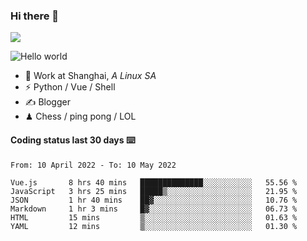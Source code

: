 ### Hi there 👋
![](https://komarev.com/ghpvc/?username=Xuhandsome)


<img src="https://github-readme-stats.vercel.app/api?username=XuHandsome&show_icons=true&theme=merko" alt="Hello world">

<br/>

- 🍻  Work at Shanghai, _A Linux SA_
- ⚡  Python / Vue / Shell
- ✍️  Blogger
- ♟  Chess / ping pong / LOL

#### Coding status last 30 days ⌨️

<!--START_SECTION:waka-->

```text
From: 10 April 2022 - To: 10 May 2022

Vue.js       8 hrs 40 mins   ██████████████░░░░░░░░░░░   55.56 %
JavaScript   3 hrs 25 mins   █████▒░░░░░░░░░░░░░░░░░░░   21.95 %
JSON         1 hr 40 mins    ██▓░░░░░░░░░░░░░░░░░░░░░░   10.76 %
Markdown     1 hr 3 mins     █▓░░░░░░░░░░░░░░░░░░░░░░░   06.73 %
HTML         15 mins         ▒░░░░░░░░░░░░░░░░░░░░░░░░   01.63 %
YAML         12 mins         ▒░░░░░░░░░░░░░░░░░░░░░░░░   01.30 %
```

<!--END_SECTION:waka-->
